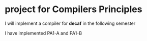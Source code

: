 # project for Compilers Principles
I will implement a compiler for **decaf** in the following semester


I have implemented PA1-A and PA1-B
